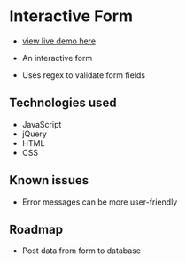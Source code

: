 # Interactive Form

* [view live demo here](https://interactive-jquery-form.dominickdesigns.space/)

* An interactive form
* Uses regex to validate form fields

## Technologies used
* JavaScript
* jQuery
* HTML
* CSS

## Known issues
* Error messages can be more user-friendly

## Roadmap
* Post data from form to database
